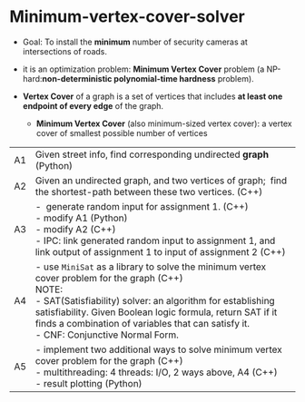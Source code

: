 # Minimum-vertex-cover-solver
- Goal: To install the **minimum** number of security cameras at intersections of roads.
    
- it is an optimization problem: **Minimum Vertex Cover** problem (a NP-hard:**non-deterministic polynomial-time hardness** problem).
    
- **Vertex Cover** of a graph is a set of vertices that includes **at least one endpoint of every edge** of the graph.
    
    - **Minimum Vertex Cover** (also minimum-sized vertex cover): a vertex cover of smallest possible number of vertices

|     |     |
| --- | --- |
| A1  | Given street info, find corresponding undirected **graph** (Python) |
| A2  | Given an undirected graph, and two vertices of graph;  find the shortest-path between these two vertices. (C++) |
| A3  | -  generate random input for assignment 1. (C++)<br>\- modify A1 (Python)  <br>\- modify A2 (C++)<br>\- IPC: link generated random input to assignment 1, and link output of assignment 1 to input of assignment 2 (C++) |
| A4  | \- use `MiniSat` as a library to solve the minimum vertex cover problem for the graph (C++)<br>NOTE:<br>\- SAT(Satisfiability) solver: an algorithm for establishing satisfiability. Given Boolean logic formula, return SAT if it finds a combination of variables that can satisfy it.<br>\- CNF: Conjunctive Normal Form. |
| A5  | \- implement two additional ways to solve minimum vertex cover problem for the graph (C++)<br>\- multithreading: 4 threads: I/O, 2 ways above, A4 (C++)<br> - result plotting (Python) |
